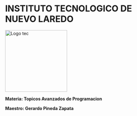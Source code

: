  # INSTITUTO TECNOLOGICO DE NUEVO LAREDO
<img src="https://lh3.googleusercontent.com/proxy/3x81SaVjGRurdYBltLH3_TFik8ONPRZR6nmuPqH1nwzIrgUf0Rnq0fgnWwLVltmXEnZMIpyCE7gbzI6swKkvNN28LO0ZsSVqfUrAUW-b_x5FaXw" alt="Logo tec" width="200" height="200" >
<p align="center">
</p>

**Materia: Topicos Avanzados de Programacion**

**Maestro: Gerardo Pineda Zapata**